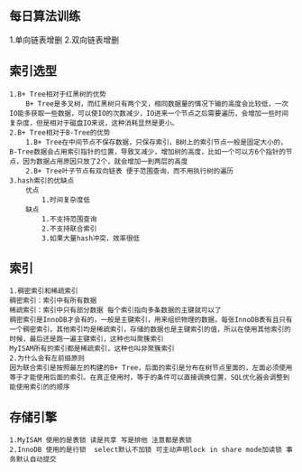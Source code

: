 ## 每日算法训练
   1.单向链表增删
   2.双向链表增删
## 索引选型
    1.B+ Tree相对于红黑树的优势
        B+ Tree是多叉树，而红黑树只有两个叉，相同数据量的情况下输的高度会比较低，一次IO能多获取一些数据，可以使IO的次数减少，IO进来一个节点之后需要遍历，会增加一些时间复杂度，但是相对于磁盘IO来说，这种消耗显然是更小。
    2.B+ Tree相对于B-Tree的优势
        1.B+ Tree在中间节点不保存数据，只保存索引，B树上的索引节点一般是固定大小的，B-Tree数据会占用索引指针的位置，导致叉减少，增加树的高度，比如一个可以方6个指针的节点，因为数据占用原因只放了2个，就会增加一到两层的高度
        2.B+ Tree叶子节点有双向链表 便于范围查询，而不用执行树的遍历
    3.hash索引的优缺点
        优点
            1.时间复杂度低
        缺点
            1.不支持范围查询
            2.不支持联合索引
            3.如果大量hash冲突，效率很低
## 索引
    1.稠密索引和稀疏索引
    稠密索引：索引中有所有数据
    稀疏索引：索引中只有部分数据 每个索引指向多条数据的主键就可以了
    稠密索引是InnoDB才会有的，一般是主键索引，用来组织物理的数据，每张InnoDB表有且只有一个稠密索引，其他索引均是稀疏索引，存储的数据也是主键索引的值，所以在使用其他索引的时候，最后还是跑一遍主键索引，这种也叫聚簇索引
    MyISAM所有的索引都是稀疏索引，这种也叫非聚簇索引
    2.为什么会有左前缀原则
    因为联合索引是按照最左的构建的B+ Tree，后面的索引是分布在树节点里面的，左面必须使用等于才能使用后面的索引。在真正使用时，等于的条件可以直接调换位置，SQL优化器会调整到能使用索引的的顺序
## 存储引擎
    1.MyISAM 使用的是表锁 读是共享 写是排他 注意都是表锁
    2.InnoDB 使用的是行锁  select默认不加锁 可主动声明lock in share mode加读锁 事务默认自动提交